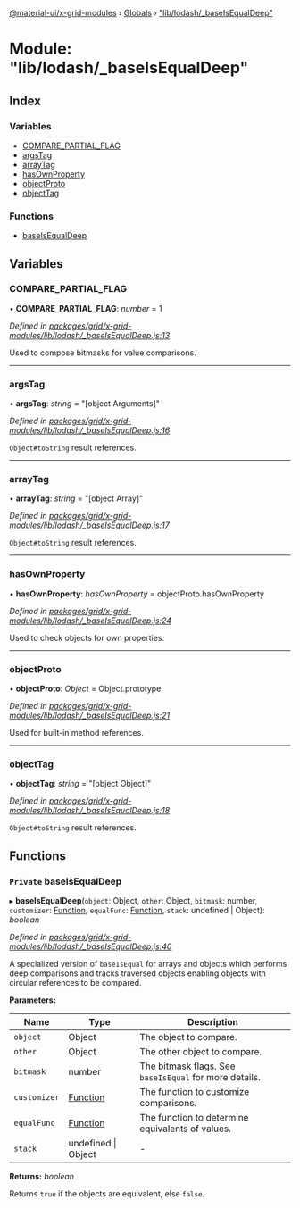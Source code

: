 [@material-ui/x-grid-modules](../README.md) › [Globals](../globals.md) › ["lib/lodash/_baseIsEqualDeep"](_lib_lodash__baseisequaldeep_.md)

# Module: "lib/lodash/_baseIsEqualDeep"

## Index

### Variables

* [COMPARE_PARTIAL_FLAG](_lib_lodash__baseisequaldeep_.md#compare_partial_flag)
* [argsTag](_lib_lodash__baseisequaldeep_.md#argstag)
* [arrayTag](_lib_lodash__baseisequaldeep_.md#arraytag)
* [hasOwnProperty](_lib_lodash__baseisequaldeep_.md#hasownproperty)
* [objectProto](_lib_lodash__baseisequaldeep_.md#objectproto)
* [objectTag](_lib_lodash__baseisequaldeep_.md#objecttag)

### Functions

* [baseIsEqualDeep](_lib_lodash__baseisequaldeep_.md#private-baseisequaldeep)

## Variables

###  COMPARE_PARTIAL_FLAG

• **COMPARE_PARTIAL_FLAG**: *number* = 1

*Defined in [packages/grid/x-grid-modules/lib/lodash/_baseIsEqualDeep.js:13](https://github.com/mui-org/material-ui-x/blob/02342a6/packages/grid/x-grid-modules/lib/lodash/_baseIsEqualDeep.js#L13)*

Used to compose bitmasks for value comparisons.

___

###  argsTag

• **argsTag**: *string* = "[object Arguments]"

*Defined in [packages/grid/x-grid-modules/lib/lodash/_baseIsEqualDeep.js:16](https://github.com/mui-org/material-ui-x/blob/02342a6/packages/grid/x-grid-modules/lib/lodash/_baseIsEqualDeep.js#L16)*

`Object#toString` result references.

___

###  arrayTag

• **arrayTag**: *string* = "[object Array]"

*Defined in [packages/grid/x-grid-modules/lib/lodash/_baseIsEqualDeep.js:17](https://github.com/mui-org/material-ui-x/blob/02342a6/packages/grid/x-grid-modules/lib/lodash/_baseIsEqualDeep.js#L17)*

`Object#toString` result references.

___

###  hasOwnProperty

• **hasOwnProperty**: *hasOwnProperty* = objectProto.hasOwnProperty

*Defined in [packages/grid/x-grid-modules/lib/lodash/_baseIsEqualDeep.js:24](https://github.com/mui-org/material-ui-x/blob/02342a6/packages/grid/x-grid-modules/lib/lodash/_baseIsEqualDeep.js#L24)*

Used to check objects for own properties.

___

###  objectProto

• **objectProto**: *Object* = Object.prototype

*Defined in [packages/grid/x-grid-modules/lib/lodash/_baseIsEqualDeep.js:21](https://github.com/mui-org/material-ui-x/blob/02342a6/packages/grid/x-grid-modules/lib/lodash/_baseIsEqualDeep.js#L21)*

Used for built-in method references.

___

###  objectTag

• **objectTag**: *string* = "[object Object]"

*Defined in [packages/grid/x-grid-modules/lib/lodash/_baseIsEqualDeep.js:18](https://github.com/mui-org/material-ui-x/blob/02342a6/packages/grid/x-grid-modules/lib/lodash/_baseIsEqualDeep.js#L18)*

`Object#toString` result references.

## Functions

### `Private` baseIsEqualDeep

▸ **baseIsEqualDeep**(`object`: Object, `other`: Object, `bitmask`: number, `customizer`: [Function](../interfaces/_src_utils_utils_.debouncedfunction.md#function), `equalFunc`: [Function](../interfaces/_src_utils_utils_.debouncedfunction.md#function), `stack`: undefined | Object): *boolean*

*Defined in [packages/grid/x-grid-modules/lib/lodash/_baseIsEqualDeep.js:40](https://github.com/mui-org/material-ui-x/blob/02342a6/packages/grid/x-grid-modules/lib/lodash/_baseIsEqualDeep.js#L40)*

A specialized version of `baseIsEqual` for arrays and objects which performs
deep comparisons and tracks traversed objects enabling objects with circular
references to be compared.

**Parameters:**

Name | Type | Description |
------ | ------ | ------ |
`object` | Object | The object to compare. |
`other` | Object | The other object to compare. |
`bitmask` | number | The bitmask flags. See `baseIsEqual` for more details. |
`customizer` | [Function](../interfaces/_src_utils_utils_.debouncedfunction.md#function) | The function to customize comparisons. |
`equalFunc` | [Function](../interfaces/_src_utils_utils_.debouncedfunction.md#function) | The function to determine equivalents of values. |
`stack` | undefined &#124; Object | - |

**Returns:** *boolean*

Returns `true` if the objects are equivalent, else `false`.
